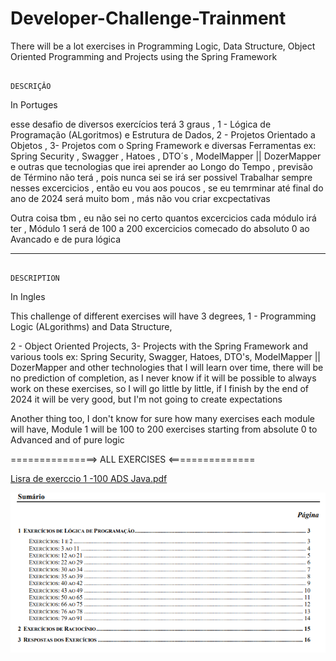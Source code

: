 # Developer-Challenge-Trainment
There will be a lot exercises in Programming Logic, Data Structure, Object Oriented Programming and Projects using the Spring Framework

                                                                              DESCRIÇÂO 

In Portuges

esse desafio de diversos exercícios terá 3 graus ,
1 - Lógica de Programação (ALgoritmos) e Estrutura de Dados,
2 - Projetos Orientado a Objetos ,
3- Projetos com o Spring Framework 
e diversas Ferramentas 
ex: Spring Security , Swagger , Hatoes , DTO´s , ModelMapper || DozerMapper  e outras que tecnologias que irei aprender ao Longo do Tempo , previsão de Término não terá , pois nunca sei se irá ser possivel Trabalhar sempre nesses excercicios , então eu vou aos poucos , se eu temrminar até final do ano de 2024 será muito bom , más não vou criar excpectativas 

Outra coisa tbm , eu não sei no certo quantos excercicios cada módulo irá ter , Módulo 1 será de 100 a 200 excercicios comecado do absoluto 0 ao Avancado e de pura lógica 

----------------------------------------------------------------------------------------------------------------------------------------------------------------------------------------------------

                                                                               DESCRIPTION                              
In Ingles

This challenge of different exercises will have 3 degrees,
1 - Programming Logic (ALgorithms) and Data Structure,

2 - Object Oriented Projects,
3- Projects with the Spring Framework
and various tools
ex: Spring Security, Swagger, Hatoes, DTO's, ModelMapper || DozerMapper and other technologies that I will learn over time, there will be no prediction of completion, as I never know if it will be possible to always work on these exercises, so I will go little by little, if I finish by the end of 2024 it will be very good, but I'm not going to create expectations

Another thing too, I don't know for sure how many exercises each module will have, Module 1 will be 100 to 200 exercises starting from absolute 0 to Advanced and of pure logic

===============> ALL EXERCISES <===============

[Lisra de exerccio 1 -100 ADS Java.pdf](https://github.com/user-attachments/files/19374931/Lisra.de.exerccio.1.-100.ADS.Java.pdf)


![alt text](<Captura de tela 2024-08-12 135424.png>)
